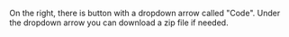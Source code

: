 On the right, there is button with a dropdown arrow called "Code". Under the dropdown arrow you can download a zip file if needed.

